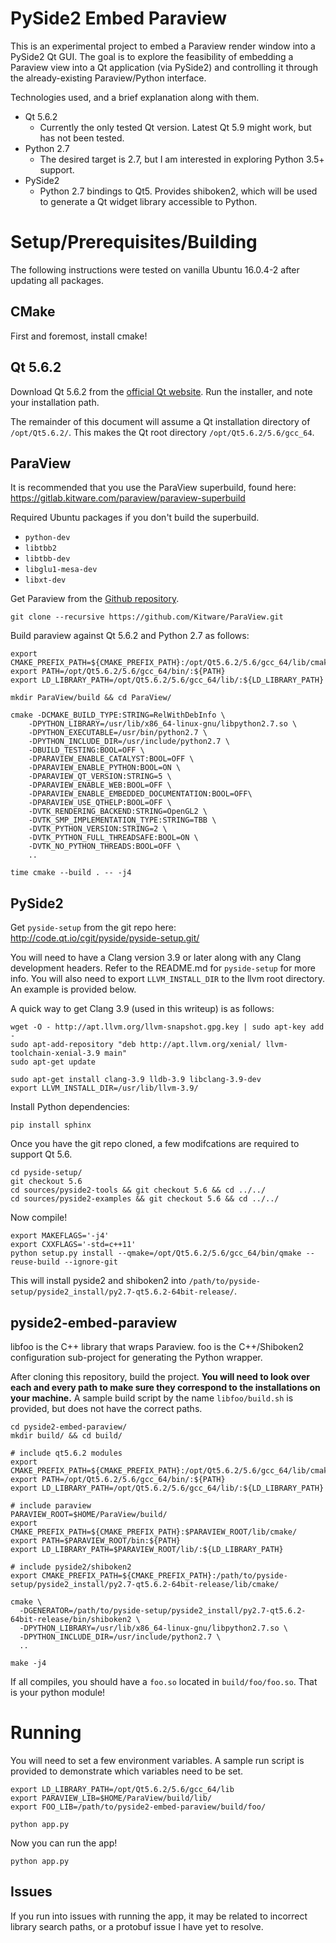 # PySide2 Embed Paraview 

This is an experimental project to embed a Paraview render window into a PySide2
Qt GUI. The goal is to explore the feasibility of embedding a Paraview view into
a Qt application (via PySide2) and controlling it through the already-existing
Paraview/Python interface.

Technologies used, and a brief explanation along with them.

- Qt 5.6.2
  - Currently the only tested Qt version. Latest Qt 5.9 might work, but has not
    been tested.
- Python 2.7
  - The desired target is 2.7, but I am interested in exploring Python 3.5+
    support.
- PySide2
  - Python 2.7 bindings to Qt5. Provides shiboken2, which will be used to
    generate a Qt widget library accessible to Python.

# Setup/Prerequisites/Building

The following instructions were tested on vanilla Ubuntu 16.0.4-2 after updating
all packages.

## CMake

First and foremost, install cmake!

## Qt 5.6.2

Download Qt 5.6.2 from the
[official Qt website](https://download.qt.io/official_releases/qt/5.6/5.6.2/).
Run the installer, and note your installation path.

The remainder of this document will assume a Qt installation directory of
`/opt/Qt5.6.2/`. This makes the Qt root directory `/opt/Qt5.6.2/5.6/gcc_64`.

## ParaView

It is recommended that you use the ParaView superbuild, found here:
<https://gitlab.kitware.com/paraview/paraview-superbuild>

Required Ubuntu packages if you don't build the superbuild.
- `python-dev`
- `libtbb2`
- `libtbb-dev`
- `libglu1-mesa-dev`
- `libxt-dev`

Get Paraview from the [Github repository](https://github.com/kitware/paraview).
```
git clone --recursive https://github.com/Kitware/ParaView.git
```

Build paraview against Qt 5.6.2 and Python 2.7 as follows:
```
export CMAKE_PREFIX_PATH=${CMAKE_PREFIX_PATH}:/opt/Qt5.6.2/5.6/gcc_64/lib/cmake/
export PATH=/opt/Qt5.6.2/5.6/gcc_64/bin/:${PATH}
export LD_LIBRARY_PATH=/opt/Qt5.6.2/5.6/gcc_64/lib/:${LD_LIBRARY_PATH}

mkdir ParaView/build && cd ParaView/ 

cmake -DCMAKE_BUILD_TYPE:STRING=RelWithDebInfo \
    -DPYTHON_LIBRARY=/usr/lib/x86_64-linux-gnu/libpython2.7.so \
    -DPYTHON_EXECUTABLE=/usr/bin/python2.7 \
    -DPYTHON_INCLUDE_DIR=/usr/include/python2.7 \
    -DBUILD_TESTING:BOOL=OFF \
    -DPARAVIEW_ENABLE_CATALYST:BOOL=OFF \
    -DPARAVIEW_ENABLE_PYTHON:BOOL=ON \
    -DPARAVIEW_QT_VERSION:STRING=5 \
    -DPARAVIEW_ENABLE_WEB:BOOL=OFF \
    -DPARAVIEW_ENABLE_EMBEDDED_DOCUMENTATION:BOOL=OFF\
    -DPARAVIEW_USE_QTHELP:BOOL=OFF \
    -DVTK_RENDERING_BACKEND:STRING=OpenGL2 \
    -DVTK_SMP_IMPLEMENTATION_TYPE:STRING=TBB \
    -DVTK_PYTHON_VERSION:STRING=2 \
    -DVTK_PYTHON_FULL_THREADSAFE:BOOL=ON \
    -DVTK_NO_PYTHON_THREADS:BOOL=OFF \
    ..

time cmake --build . -- -j4
```

## PySide2

Get `pyside-setup` from the git repo here:
<http://code.qt.io/cgit/pyside/pyside-setup.git/>

You will need to have a Clang version 3.9 or later along with any Clang
development headers. Refer to the README.md for `pyside-setup` for more info.
You will also need to export `LLVM_INSTALL_DIR` to the llvm root directory.
An example is provided below.

A quick way to get Clang 3.9 (used in this writeup) is as follows:
```
wget -O - http://apt.llvm.org/llvm-snapshot.gpg.key | sudo apt-key add -
sudo apt-add-repository "deb http://apt.llvm.org/xenial/ llvm-toolchain-xenial-3.9 main"
sudo apt-get update

sudo apt-get install clang-3.9 lldb-3.9 libclang-3.9-dev
export LLVM_INSTALL_DIR=/usr/lib/llvm-3.9/
```

Install Python dependencies:
```
pip install sphinx
```

Once you have the git repo cloned, a few modifcations are required to support
Qt 5.6.
```
cd pyside-setup/
git checkout 5.6
cd sources/pyside2-tools && git checkout 5.6 && cd ../../
cd sources/pyside2-examples && git checkout 5.6 && cd ../../
```

Now compile!
```
export MAKEFLAGS='-j4'
export CXXFLAGS='-std=c++11'
python setup.py install --qmake=/opt/Qt5.6.2/5.6/gcc_64/bin/qmake --reuse-build --ignore-git
```

This will install pyside2 and shiboken2 into
`/path/to/pyside-setup/pyside2_install/py2.7-qt5.6.2-64bit-release/`.

## pyside2-embed-paraview

libfoo is the C++ library that wraps Paraview.
foo is the C++/Shiboken2 configuration sub-project for generating the Python
wrapper.

After cloning this repository, build the project.
**You will need to look over each and every path to make sure they correspond
to the installations on your machine.** A sample build script by the name
`libfoo/build.sh` is provided, but does not have the correct paths.
```
cd pyside2-embed-paraview/
mkdir build/ && cd build/

# include qt5.6.2 modules
export CMAKE_PREFIX_PATH=${CMAKE_PREFIX_PATH}:/opt/Qt5.6.2/5.6/gcc_64/lib/cmake/
export PATH=/opt/Qt5.6.2/5.6/gcc_64/bin/:${PATH}
export LD_LIBRARY_PATH=/opt/Qt5.6.2/5.6/gcc_64/lib/:${LD_LIBRARY_PATH}

# include paraview
PARAVIEW_ROOT=$HOME/ParaView/build/
export CMAKE_PREFIX_PATH=${CMAKE_PREFIX_PATH}:$PARAVIEW_ROOT/lib/cmake/
export PATH=$PARAVIEW_ROOT/bin:${PATH}
export LD_LIBRARY_PATH=$PARAVIEW_ROOT/lib/:${LD_LIBRARY_PATH}

# include pyside2/shiboken2
export CMAKE_PREFIX_PATH=${CMAKE_PREFIX_PATH}:/path/to/pyside-setup/pyside2_install/py2.7-qt5.6.2-64bit-release/lib/cmake/

cmake \
  -DGENERATOR=/path/to/pyside-setup/pyside2_install/py2.7-qt5.6.2-64bit-release/bin/shiboken2 \
  -DPYTHON_LIBRARY=/usr/lib/x86_64-linux-gnu/libpython2.7.so \
  -DPYTHON_INCLUDE_DIR=/usr/include/python2.7 \
  ..

make -j4
```

If all compiles, you should have a `foo.so` located in `build/foo/foo.so`. That
is your python module!

# Running

You will need to set a few environment variables. A sample run script is
provided to demonstrate which variables need to be set.
```
export LD_LIBRARY_PATH=/opt/Qt5.6.2/5.6/gcc_64/lib
export PARAVIEW_LIB=$HOME/ParaView/build/lib/
export FOO_LIB=/path/to/pyside2-embed-paraview/build/foo/

python app.py
```

Now you can run the app!
```
python app.py
```

## Issues

If you run into issues with running the app, it may be related to incorrect
library search paths, or a protobuf issue I have yet to resolve.
